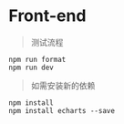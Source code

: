 # Front-end

> 测试流程
```
npm run format
npm run dev
```
> 如需安装新的依赖
```
npm install
npm install echarts --save
```
